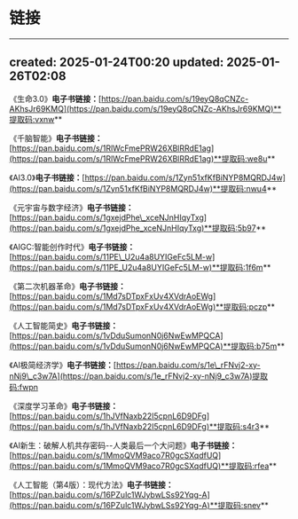 # 链接
* * *

created: 2025-01-24T00:20 updated: 2025-01-26T02:08
---------------------------------------------------

《生命3.0》**电子书链接：**[https://pan.baidu.com/s/19eyQ8qCNZc-AKhsJr69KMQ](https://pan.baidu.com/s/19eyQ8qCNZc-AKhsJr69KMQ)**提取码:vxnw**

《千脑智能》**电子书链接：**[https://pan.baidu.com/s/1RlWcFmePRW26XBlRRdE1ag](https://pan.baidu.com/s/1RlWcFmePRW26XBlRRdE1ag)**提取码:we8u**

《AI3.0》**电子书链接：**[https://pan.baidu.com/s/1Zyn51xfKfBiNYP8MQRDJ4w](https://pan.baidu.com/s/1Zyn51xfKfBiNYP8MQRDJ4w)**提取码:nwu4**

《元宇宙与数字经济》**电子书链接：**[https://pan.baidu.com/s/1gxejdPhe\_xceNJnHIqyTxg](https://pan.baidu.com/s/1gxejdPhe_xceNJnHIqyTxg)**提取码:5b97**

《AIGC:智能创作时代》**电子书链接：**[https://pan.baidu.com/s/11PE\_U2u4a8UYIGeFc5LM-w](https://pan.baidu.com/s/11PE_U2u4a8UYIGeFc5LM-w)**提取码:1f6m**

《第二次机器革命》**电子书链接：**[https://pan.baidu.com/s/1Md7sDTpxFxUv4XVdrAoEWg](https://pan.baidu.com/s/1Md7sDTpxFxUv4XVdrAoEWg)**提取码:pczp**

《人工智能简史》**电子书链接：**[https://pan.baidu.com/s/1vDduSumonN0j6NwEwMPQCA](https://pan.baidu.com/s/1vDduSumonN0j6NwEwMPQCA)**提取码:b75m**

《AI极简经济学》**电子书链接：**[https://pan.baidu.com/s/1e\_rFNvj2-xy-nNj9\_c3w7A](https://pan.baidu.com/s/1e_rFNvj2-xy-nNj9_c3w7A)提取码:fwpn

《深度学习革命》**电子书链接：**[https://pan.baidu.com/s/1hJVfNaxb22I5cpnL6D9DFg](https://pan.baidu.com/s/1hJVfNaxb22I5cpnL6D9DFg)**提取码:s4r3**

《AI新生：破解人机共存密码--人类最后一个大问题》**电子书链接：**[https://pan.baidu.com/s/1MmoQVM9aco7R0gcSXqdfUQ](https://pan.baidu.com/s/1MmoQVM9aco7R0gcSXqdfUQ)**提取码:rfea**

《人工智能（第4版）：现代方法》**电子书链接：**[https://pan.baidu.com/s/16PZulc1WJybwLSs92Yqg-A](https://pan.baidu.com/s/16PZulc1WJybwLSs92Yqg-A)**提取码:snev**